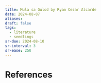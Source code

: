 ```yaml
---
title: Mula sa Gulod by Ryan Cezar Alcarde
date: 2024-08-07
aliases: 
draft: false
tags:
  - literature
  - seedlings
sr-due: 2024-08-10
sr-interval: 3
sr-ease: 250
---
```


# References